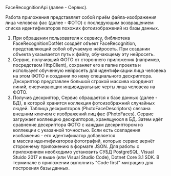 FaceRecognitionApi (далее - Сервис).

Работа приложения представляет собой приём файла-изображения лица человека фас (далее - ФОТО) с последующим возвращением списка идентификаторов 
  похожих фотоизображений из базы данных.
1. При обращении пользователя к сервису, библиотека FaceRecognitionDotNet создаёт объект FaceRecognition, представляющий собой обучаемую нейросеть. 
  При создании объекта указывается путь к файлу, обучающему эту нейросеть.
2. Сервис, получивший ФОТО от стороннего приложения (например, посредством HttpClient), сохраняет его в папке проекта и использует обученную нейросеть 
  для идентификации лица человека на этом ФОТО и создании по нему специального дескриптора. Дескриптор представлен большой строкой массива координат линий, 
  очерчивающих индивидуальные черты лица человека на ФОТО.
3. Получив дескриптор, Сервис обращается к базе данных (далее - БД), в которой хранится коллекция фотоизображний случайных людей. 
  Таблица дескрипторов (PhotoFaceDescriptors) связана внешним ключом с изображений лиц фас (PhotoFaces). Сервис загружает коллекцию дескрипторов, хранящуюся в БД. 
  Затем идёт сравнение дескриптора ФОТО с каждым дескриптором из коллекции с указанной точностью. Если есть совпадения изобажения - его идентификатор добавляется  
  в массив идентификаторов фотографий, которые сервис вернёт стороннему приложению в формате JSON. 
Для работы с приложением необходимо установить СУБД PostgreSQL, Visual Stuido 2017 и выше (или Visual Studio Code), Dotnet Core 3.1 SDK. 
  В терминале в приложении выполнить "Code first" миграцию для построения базы данных.
